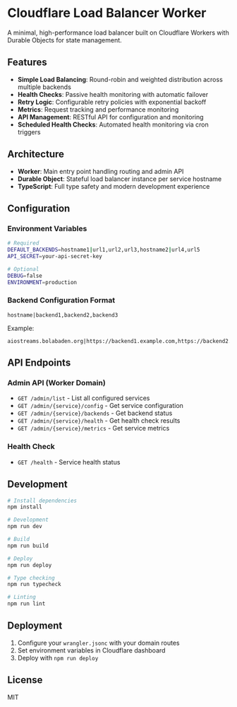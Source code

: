 # Cloudflare Load Balancer Worker

A minimal, high-performance load balancer built on Cloudflare Workers with Durable Objects for state management.

## Features

- **Simple Load Balancing**: Round-robin and weighted distribution across multiple backends
- **Health Checks**: Passive health monitoring with automatic failover
- **Retry Logic**: Configurable retry policies with exponential backoff
- **Metrics**: Request tracking and performance monitoring
- **API Management**: RESTful API for configuration and monitoring
- **Scheduled Health Checks**: Automated health monitoring via cron triggers

## Architecture

- **Worker**: Main entry point handling routing and admin API
- **Durable Object**: Stateful load balancer instance per service hostname
- **TypeScript**: Full type safety and modern development experience

## Configuration

### Environment Variables

```bash
# Required
DEFAULT_BACKENDS=hostname1|url1,url2,url3,hostname2|url4,url5
API_SECRET=your-api-secret-key

# Optional
DEBUG=false
ENVIRONMENT=production
```

### Backend Configuration Format

```
hostname|backend1,backend2,backend3
```

Example:
```
aiostreams.bolabaden.org|https://backend1.example.com,https://backend2.example.com
```

## API Endpoints

### Admin API (Worker Domain)

- `GET /admin/list` - List all configured services
- `GET /admin/{service}/config` - Get service configuration
- `GET /admin/{service}/backends` - Get backend status
- `GET /admin/{service}/health` - Get health check results
- `GET /admin/{service}/metrics` - Get service metrics

### Health Check

- `GET /health` - Service health status

## Development

```bash
# Install dependencies
npm install

# Development
npm run dev

# Build
npm run build

# Deploy
npm run deploy

# Type checking
npm run typecheck

# Linting
npm run lint
```

## Deployment

1. Configure your `wrangler.jsonc` with your domain routes
2. Set environment variables in Cloudflare dashboard
3. Deploy with `npm run deploy`

## License

MIT
